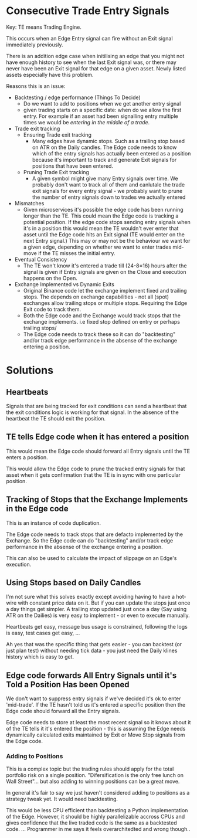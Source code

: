 # Consecutive Trade Entry Signals

Key: TE means Trading Engine.

This occurs when an Edge Entry signal can fire without an Exit signal immediately previously.

There is an addition edge case when initilising an edge that you might not have enough history to see when the last Exit signal was, or there may never have been an Exit signal for that edge on a given asset. Newly listed assets especially have this problem.

Reasons this is an issue:

- Backtesting / edge performance (Things To Decide)
  - Do we want to add to positions when we get another entry signal
  - given trading starts on a specific date: when do we allow the first entry. For example if an asset had been signalling entry multiple times we would be *entering in the middle of a trade*.
- Trade exit tracking
  - Ensuring Trade exit tracking
    - Many edges have dynamic stops. Such as a trailing stop based on ATR on the Daily candles. The Edge code needs to know which of the entry signals has actually been entered as a position because it's important to track and generate Exit signals for positions that have been entered.
  - Pruning Trade Exit tracking
    - A given symbol might give many Entry signals over time. We probably don't want to track all of them and canlutale the trade exit signals for every entry signal - we probably want to prune the number of entry signals down to trades we actually entered
- Mismatches
  - Given microservices it's possible the edge code has been running longer than the TE. This could mean the Edge code is tracking a potential position. If the edge code stops sending entry signals when it's in a position this would mean the TE wouldn't ever enter that asset until the Edge code hits an Exit signal (TE would enter on the next Entry signal.) This may or may not be the behaviour we want for a given edge, depending on whether we want to enter trades mid-move if the TE misses the initial entry.
- Eventual Consistency
  - The TE won't know it's entered a trade till (24-8=16) hours after the signal is given if Entry signals are given on the Close and execution happens on the Open. 
- Exchange Implemented vs Dynamic Exits
  - Original Binance code let the exchange implement fixed and trailing stops. The depends on exchange capabilities - not all (spot) exchanges allow trailing stops or multiple stops. Requiring the Edge Exit code to track them. 
  - Both the Edge code and the Exchange would track stops that the exchange implements. i.e fixed stop defined on entry or perhaps trailing stops/
  - The Edge code needs to track these so it can do "backtesting" and/or track edge performance in the absense of the exchange entering a position.


# Solutions

## Heartbeats

Signals that are being tracked for exit conditions can send a heartbeat that the exit conditions logic is working for that signal. In the absence of the heartbeat the TE should exit the position.

## TE tells Edge code when it has entered a position

This would mean the Edge code should forward all Entry signals until the TE enters a position.

This would allow the Edge code to prune the tracked entry signals for that asset when it gets confirmation that the TE is in sync with one particular position.

## Tracking of Stops that the Exchange Implements in the Edge code

This is an instance of code duplication.

The Edge code needs to track stops that are defacto implemented by the Exchange. So the Edge code can do "backtesting" and/or track edge performance in the absense of the exchange entering a position.

This can also be used to calculate the impact of slippage on an Edge's execution.

## Using Stops based on Daily Candles

I'm not sure what this solves exactly except avoiding having to have a hot-wire with constant price data on it. But if you can update the stops just once a day things get simpler. A trailing stop updated just once a day (Say using ATR on the Dailies) is very easy to implement - or even to execute manually.

Heartbeats get easy, message bus usage is constrained, following the logs is easy, test cases get easy, ...

Ah yes that was the specific thing that gets easier - you can backtest (or just plan test) without needing tick data - you just need the Daily klines history which is easy to get. 

## Edge code forwards All Entry Signals until it's Told a Position Has been Opened

We don't want to suppress entry signals if we've decided it's ok to enter 'mid-trade'. If the TE hasn't told us it's entered a specific position then the Edge code should forward all the Entry signals.

Edge code needs to store at least the most recent signal so it knows about it of the TE tells it it's entered the position - this is assuming the Edge needs dynamically calculated exits maintained by Exit or Move Stop signals from the Edge code.

### Adding to Positions

This is a complex topic but the trading rules should apply for the total portfolio risk on a single position. "Difersification is the only free lunch on Wall Street"... but also adding to winning positions can be a great move.

In general it's fair to say we just haven't considered adding to positions as a strategy tweak yet. It would need backtesting.

This would be less CPU efficient than backtesting a Python implementation of the Edge. However, it should be highly parallelizable accross CPUs and gives confidence that the live traded code is the same as a backtested code. ... Programmer in me says it feels overarchitedted and wrong though..
